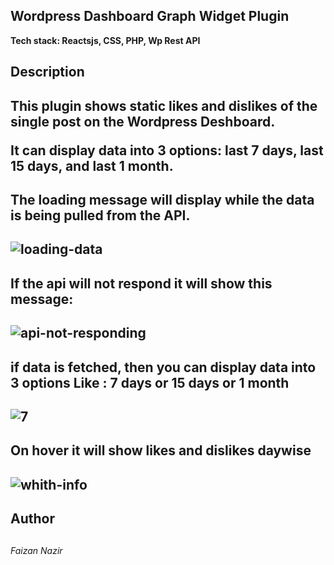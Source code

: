 <h2>Wordpress Dashboard Graph Widget Plugin </h2>

<p><b>Tech stack: Reactsjs, CSS, PHP, Wp Rest API </b></p>

<h2>Description <h2>
This plugin shows static likes and dislikes of the single post on the Wordpress Deshboard.

It can display data into 3 options: <b>last 7 days</b>,<b> last 15 days,</b> and <b>last 1 month</b>.

<h2>The loading message will display while the data is being pulled from the API.<h2>
<img src="https://i.ibb.co/qyJvJfz/loading-data.png" alt="loading-data" border="0"/>

<h2>If the api will not respond it will show this message:<h2>
<img src="https://i.ibb.co/ssMwQQ2/api-not-responding.png" alt="api-not-responding" border="0">

<h2>if data is fetched, then you can display data into 3 options Like : 7 days or 15 days or 1 month<h2>
<img src="https://i.ibb.co/hdGzdyB/image-bb1.png" alt="7" border="0">

<h2>On hover it will show likes and dislikes daywise<h2>
<img src="https://i.ibb.co/8zXqtvy/img22.png" alt="whith-info" border="0">

<h2>Author<h2>
<h6>Faizan Nazir<h6>
